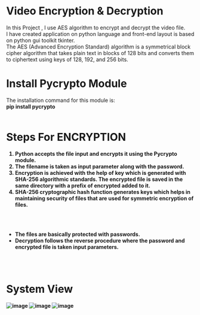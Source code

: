 # Video Encryption & Decryption

In this Project , I use AES algorithm to encrypt and decrypt the video file. <br>
I have created application on python language and front-end layout is based on python gui toolkit tkinter. <br>
The AES (Advanced Encryption Standard) algorithm is a symmetrical block cipher algorithm that takes plain text in blocks of 128 bits and converts them to ciphertext using keys of 128, 192, and 256 bits. <br>

# Install Pycrypto Module

The installation command for this module is:<br>
<b>pip install pycrypto<b>
<br><br>
  
# Steps For ENCRYPTION

<ol><li>Python accepts the file input and encrypts it using the Pycrypto module.</li>
  <li>The filename is taken as input parameter along with the password.</li>
<li>Encryption is achieved with the help of key which is generated with SHA-256 algorithmic standards. The encrypted file is saved in the same directory with a prefix of encrypted added to it.</li>
<li>SHA-256 cryptographic hash function generates keys which helps in maintaining security of files that are used for symmetric encryption of files.</li>
</ol>
<br><br>
<ul><li>The files are basically protected with passwords.</li>
<li>Decryption follows the reverse procedure where the password and encrypted file is taken input parameters.</li>
</ul>
 <br><br>

# System View

![image](https://user-images.githubusercontent.com/58871655/117016839-b6a0b700-ad10-11eb-92d7-debab972a288.png)
![image](https://user-images.githubusercontent.com/58871655/117016881-c3bda600-ad10-11eb-84ec-f13228abaf54.png)
![image](https://user-images.githubusercontent.com/58871655/117016905-ccae7780-ad10-11eb-9096-1d2002fb6df0.png)
